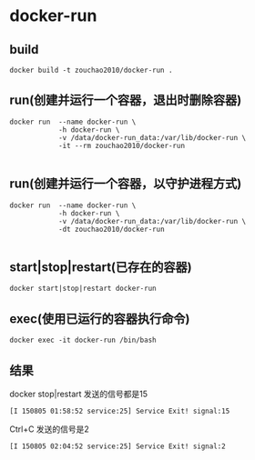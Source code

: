 # docker-run


## build
```shell
docker build -t zouchao2010/docker-run .

```
  
## run(创建并运行一个容器，退出时删除容器)
```shell
docker run  --name docker-run \
            -h docker-run \
            -v /data/docker-run_data:/var/lib/docker-run \
            -it --rm zouchao2010/docker-run
            
```
  
## run(创建并运行一个容器，以守护进程方式)
```shell
docker run  --name docker-run \
            -h docker-run \
            -v /data/docker-run_data:/var/lib/docker-run \
            -dt zouchao2010/docker-run
            
```

## start|stop|restart(已存在的容器)
```shell
docker start|stop|restart docker-run

```

## exec(使用已运行的容器执行命令)
```shell
docker exec -it docker-run /bin/bash

```
## 结果
docker stop|restart 发送的信号都是15

```shell
[I 150805 01:58:52 service:25] Service Exit! signal:15

```

Ctrl+C 发送的信号是2
```shell
[I 150805 02:04:52 service:25] Service Exit! signal:2

```


